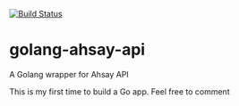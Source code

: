 [![Build Status](https://travis-ci.org/RckMrkr/golang-ahsay-api.svg?branch=master)](https://travis-ci.org/RckMrkr/golang-ahsay-api)
# golang-ahsay-api
A Golang wrapper for Ahsay API

This is my first time to build a Go app. Feel free to comment
